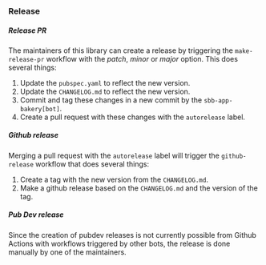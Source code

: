 ### Release

##### Release PR

The maintainers of this library can create a release by triggering the `make-release-pr` 
workflow with the _patch_, _minor_ or _major_ option. This does several things:

1. Update the `pubspec.yaml` to reflect the new version.
2. Update the `CHANGELOG.md` to reflect the new version.
3. Commit and tag these changes in a new commit by the `sbb-app-bakery[bot]`.
4. Create a pull request with these changes with the `autorelease` label.

##### Github release

Merging a pull request with the `autorelease` label will trigger the `github-release` workflow that does several things:

1. Create a tag with the new version from the `CHANGELOG.md`.
2. Make a github release based on the `CHANGELOG.md` and the version of the tag.

##### Pub Dev release

Since the creation of pubdev releases is not currently possible from Github Actions with workflows triggered by
other bots, the release is done manually by one of the maintainers.
